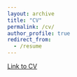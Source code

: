 ```yaml
---
layout: archive
title: "CV"
permalink: /cv/
author_profile: true
redirect_from:
  - /resume
---
```

[Link to CV](https://drive.google.com/file/d/1SDhMzD1hLPGRkcYO_amSxlh6h6FGeJjZ/view?usp=sharing)
